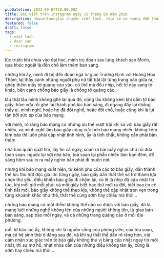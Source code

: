 ```yaml
---
pubDatetime: 2022-09-07T10:00:00Z
title: Bài viết trên Instagram ngày 15 tháng 09 năm 2020
description: nhavantuonglai chuyên viết lách, chia sẻ và hướng dẫn thuần thục khi thực hành viết lách qua những bài chia sẻ trên Instagram chính thức.
featured: false
draft: false
tags:
  - viet lach
  - doan van
  - instagram
---
```


lúc trước khi chưa vào đại học, mình trọ đoạn sau lưng khách sạn Morin, qua khúc ngoặt là đến chỗ làm thêm ban sáng.

những khi ấy, mình đi bộ đến đoạn ngã tư giao Trương Định với Hoàng Hoa Thám, lại thấy cảnh những người phụ nữ tất bật lật từng trang báo giữa ra, ghép thêm mấy tờ quảng cáo vào. cứ thế mà đều nhịp, hết tờ này sang tờ khác, bên cạnh chồng báo giấy là chồng tờ quảng cáo.

lâu thật lâu mình không ghé lại qua đó, cũng lâu không kém khi cầm tờ báo giấy. hôm vừa rồi ghé lại thành phố lúc ban sáng, đi ngang đấy lại chẳng thấy ai. mình nghĩ, hoặc họ đã đổi nghề, hoặc đổi chỗ, hoặc cũng khi là lụi tàn bởi sức ép của báo mạng.

với mình, rõ ràng báo mạng có những ưu thế vượt trội khi so với báo giấy rất nhiều, và mình nghĩ làm báo giấy cũng cực hơn báo mạng nhiều không kém. làm báo thì luôn phải cập nhật tình hình, ấy là tính chất, không cần phải bàn thêm.

nhà báo quần quật tìm, lấy tin cả ngày, soạn ra bài mấy nghìn chữ rồi đưa toàn soạn. ngược lại với nhà báo, toà soạn lại phần nhiều làm ban đêm, để sáng hôm sau in ra mấy nghìn bản phát đi muôn nơi.

nhưng khi báo mạng xuất hiện, từ kênh phụ của các tờ báo giấy, dần thành thế lực thu hút độc giả lớn từng ngày, báo giấy dần thất thế và trở thành lựa chọn thứ yếu. điều khiến báo giấy đi chậm lại, có lẽ là nhịp độ cập nhật tin tức, khi mỗi giờ mỗi phút và mỗi giây biết bao thứ mới ra đời, biết bao tin có tình tiết mới. báo giấy không thể theo kịp, không thể cập nhật trọn vẹn trong từng khoảnh khắc như thế, thất thế cũng sớm hay chiều mà thôi…

nhưng báo mạng có một điểm không thể nào so được với báo giấy, đó là mạng lưới những nghề không tên của những người không tên, từ giao bán ban sáng, sạp báo mỗi ngày, và cả những trang quảng cáo ở mỗi địa phương.

mỗi tờ báo lúc ấy, không chỉ là nguồn sống của phóng viên, của tòa soạn, mà cả hệ sinh thái ở đằng sau đó. và khi sự thất thế dần rõ ràng hơn, cái cảm nhận xúc giác trên tờ báo giấy không thú vị bằng cập nhật ngay tin mới nhất, thì sự mơ hồ, nhạt nhòa dần của những điều không tên ấy, cũng là sớm hay chiều mà thôi…
